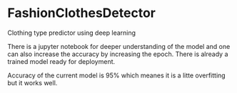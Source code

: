 # FashionClothesDetector
Clothing type predictor using deep learning


There is a jupyter notebook for deeper understanding of the model and one can also increase the accuracy by increasing the epoch.
There is already a trained model ready for deployment.

Accuracy of the current model is 95% which meanes it is a litte overfitting but it works well.
